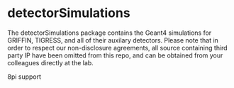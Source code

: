 detectorSimulations
===================

The detectorSimulations package contains the Geant4 simulations for GRIFFIN, TIGRESS, and all of their auxilary detectors.  Please note that in order to respect our non-disclosure agreements, all source containing third party IP have been omitted from this repo, and can be obtained from your colleagues directly at the lab.

8pi support
